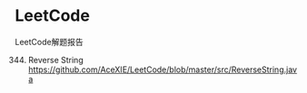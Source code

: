 # LeetCode
LeetCode解题报告

344. Reverse String https://github.com/AceXIE/LeetCode/blob/master/src/ReverseString.java



